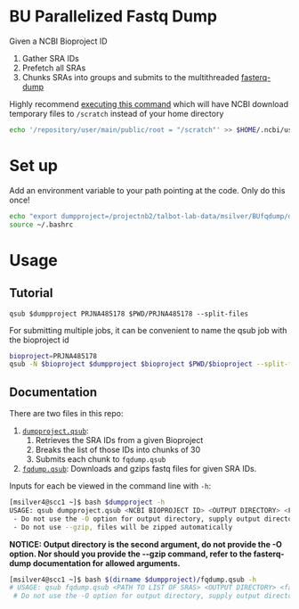 # BU Parallelized Fastq Dump

Given a NCBI Bioproject ID
1. Gather SRA IDs
2. Prefetch all SRAs
3. Chunks SRAs into groups and submits to the multithreaded [fasterq-dump](https://github.com/ncbi/sra-tools/wiki/HowTo:-fasterq-dump)

Highly recommend [executing this command](https://www.biostars.org/p/159950/#160125) which will have NCBI download temporary files to `/scratch` instead of your home directory

```bash
echo '/repository/user/main/public/root = "/scratch"' >> $HOME/.ncbi/user-settings.mkfg
```

# Set up
Add an environment variable to your path pointing at the code. Only do this once!

```bash
echo "export dumpproject=/projectnb2/talbot-lab-data/msilver/BUfqdump/dumpproject.qsub" >> ~/.bashrc
source ~/.bashrc
```

# Usage
## Tutorial
`qsub $dumpproject PRJNA485178 $PWD/PRJNA485178 --split-files`

For submitting multiple jobs, it can be convenient to name the qsub job with the bioproject id
```bash
bioproject=PRJNA485178
qsub -N $bioproject $dumpproject $bioproject $PWD/$bioproject --split-files
```
## Documentation
There are two files in this repo:
1. [`dumpproject.qsub`](dumpproject.qsub): 
    1. Retrieves the SRA IDs from a given Bioproject
    2. Breaks the list of those IDs into chunks of 30
    3. Submits each chunk to `fqdump.qsub`
2. [`fqdump.qsub`](fqdump.qsub): Downloads and gzips fastq files for given SRA IDs.

Inputs for each be viewed in the command line with `-h`:
```bash
[msilver4@scc1 ~]$ bash $dumpproject -h
USAGE: qsub dumpproject.qsub <NCBI BIOPROJECT ID> <OUTPUT DIRECTORY> <FASTERQ-DUMP ARGUMENTS>
 - Do not use the -O option for output directory, supply output directory as second argument
 - Do not use --gzip, files will be zipped automatically
```

**NOTICE: Output directory is the second argument, do not provide the -O option. Nor should you provide the --gzip command, refer to the fasterq-dump documentation for allowed arguments.**

```bash
[msilver4@scc1 ~]$ bash $(dirname $dumpproject)/fqdump.qsub -h
# USAGE: qsub fqdump.qsub <PATH TO LIST OF SRAS> <OUTPUT DIRECTORY> <fasterq-dump arguments>
 # Do not use the -O option for output directory, supply output directory as second argument
```


